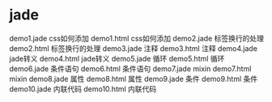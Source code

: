 # jade

demo1.jade    css如何添加
demo1.html    css如何添加
demo2.jade    标签换行的处理
demo2.html    标签换行的处理
demo3.jade    注释
demo3.html    注释
demo4.jade    jade转义
demo4.html    jade转义
demo5.jade    循环
demo5.html    循环
demo6.jade    条件语句
demo6.html    条件语句
demo7.jade    mixin
demo7.html    mixin
demo8.jade    属性
demo8.html    属性
demo9.jade    条件
demo9.html    条件
demo10.jade   内联代码
demo10.html   内联代码